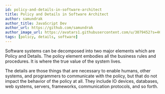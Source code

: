 ```yaml
---
id: policy-and-details-in-software-architect
title: Policy and Details in Software Architect
author: samundrak
author_title: JavaScript Dev
author_url: https://github.com/samundrak
author_image_url: https://avatars1.githubusercontent.com/u/3079452?s=460&u=e5bd48488cb71b665ea5403192c6b8a963644a08&v=4
tags: [policy, details, software]
---
```


Software systems can be decomposed into two major elements which are Policy and Details.
The policy element embodies all the business rules and procedures. It is where the true value of the system lives.

The details are those things that are necessary to enable humans, other systems, and programmers to communicate with the policy, but that do not impact the behavior of the policy at all. They include IO devices, databases, web systems, servers, frameworks, communication protocols, and so forth.
